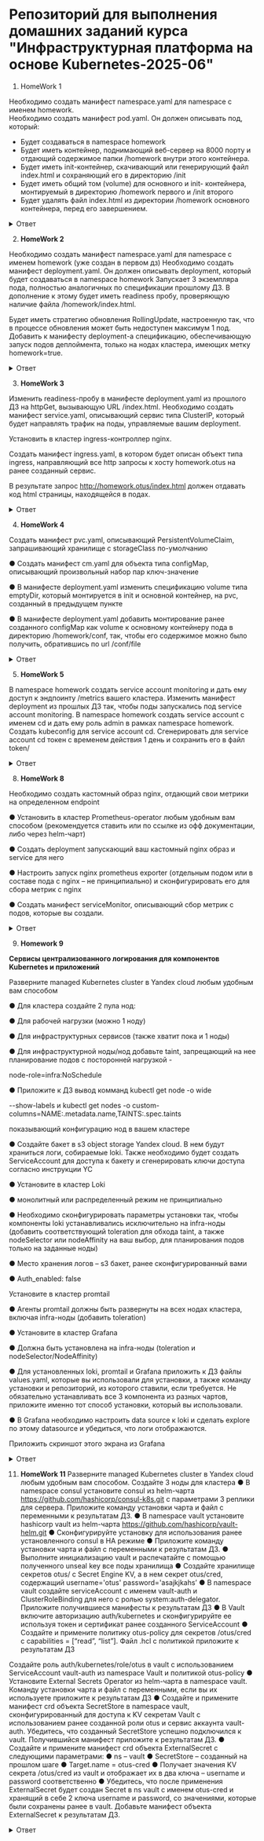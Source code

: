 # Репозиторий для выполнения домашних заданий курса "Инфраструктурная платформа на основе Kubernetes-2025-06" 


1. HomeWork 1 

Необходимо создать манифест namespace.yaml для namespace с именем homework.  
Необходимо создать манифест pod.yaml. Он должен описывать под, который: 
* Будет создаваться в namespace homework
* Будет иметь контейнер, поднимающий веб-сервер на 8000 порту и отдающий содержимое папки /homework внутри этого контейнера.  
* Будет иметь init-контейнер, скачивающий или генерирующий файл index.html и сохраняющий его в директорию /init
* Будет иметь общий том (volume) для основного и init- контейнера, монтируемый в директорию /homework первого и /init второго 
* Будет удалять файл index.html из директории /homework основного контейнера, перед его завершением. 


<details>
  <summary>Ответ</summary>

Описание: 
 
namespace.yaml - создаёт namespace.  
configmap.yaml - заменяет дефолтный конфиг ngix.  
service.yaml - делаем сервис, для проверки работы пода снаружи через NodePort.  
pod.yaml - описываем сам под.  
emptyDir используется для передачи между init и nginx контейнерами пода index.html 

### Запуск
```
kubectl apply -f namespace.yaml
kubectl apply -f configmap.yaml
kubectl apply -f pod.yaml 
```
### Проверки
```
kubectl get ns homework 
kubectl get po -n homework 
kubectl get service -n homework 
kubectl exec homework-pod -n homework -- cat /homework/index.html

```


</details>

2. **HomeWork 2**

Необходимо создать манифест namespace.yaml для namespace с именем homework (уже создан в первом дз) 
Необходимо создать манифест deployment.yaml. Он должен описывать deployment, который будет создаваться в namespace homework 
Запускает 3 экземпляра пода, полностью аналогичных по спецификации прошлому ДЗ. 
В дополнение к этому будет иметь readiness пробу, проверяющую наличие файла /homework/index.html.

Будет иметь стратегию обновления RollingUpdate, настроенную так, что в процессе обновления может быть недоступен максимум 1 под. 
Добавить к манифесту deployment-а спецификацию, обеспечивающую запуск подов деплоймента, только на нодах кластера, имеющих метку homework=true. 

<details>
  <summary>Ответ</summary>

Создаём манифест 
```
apiVersion: apps/v1
kind: Deployment
metadata:
  name: homework-deployment
  namespace: homework
  labels:
    app: homework
spec:
  replicas: 3  # Запускаем 3 экземпляра пода из прошлого ДЗ
  selector:
    matchLabels:
      app: homework
  strategy:
    type: RollingUpdate
    rollingUpdate:
      maxUnavailable: 1  # В процессе обновления может быть недоступен 1 под
      maxSurge: 1        # Указываем что в процессе обновления можно создавать 1 дполнительный под
  template:
    metadata:
      labels:
        app: homework
    spec:
      nodeSelector:
        homework: "true"  # Указываем, что поды могут запускаться только на нодах с меткой homework
      volumes:
        - name: shared-volume
          emptyDir: {}
        - name: config-volume
          configMap:
            name: nginx-config
      initContainers:
        - name: init-container
          image: busybox
          command: ["/bin/sh", "-c"]
          args:
            - echo "<h1>OTUS HomeWORK 1</h1>" > /init/index.html;
          volumeMounts:
            - name: shared-volume
              mountPath: /init
      containers:
        - name: web-server
          image: nginx
          ports:
            - containerPort: 8000
          volumeMounts:
            - name: shared-volume
              mountPath: /homework
            - name: config-volume
              mountPath: /etc/nginx/nginx.conf
              subPath: nginx.conf
          readinessProbe:  # Проверяем наличие файла /homework/index.html
            exec:
              command: ["/bin/sh", "-c", "test -f /homework/index.html"]
            initialDelaySeconds: 5
            periodSeconds: 10
          lifecycle:
            preStop:
              exec:
                command: ["/bin/sh", "-c", "rm -f /homework/index.html"]

```
Ставим метку на ноду

```
kubectl label node node-1 homework=true
```

Проверяем, что на ноде есть метка
```
kubectl get nodes --show-labels | grep home
```

Проверяем, что поды запустились только на ноде, на которой есть метка(label)
```
kubectl get po -o wide -n homework 
```



Заметка про расширение Deployment

Should you manually scale a Deployment, example via kubectl scale deployment deployment --replicas=X, and then you update that Deployment based on a manifest (for example: by running kubectl apply -f deployment.yaml), 
 then applying that manifest overwrites the manual scaling that you previously did. 


</details>

3. **HomeWork 3**

Изменить readiness-пробу в манифесте deployment.yaml из прошлого ДЗ на httpGet, вызывающую URL /index.html. 
Необходимо создать манифест service.yaml, описывающий сервис типа ClusterIP, который будет направлять трафик на поды, управляемые вашим deployment.
 
Установить в кластер ingress-контроллер nginx.

Создать манифест ingress.yaml, в котором будет описан объект типа ingress, направляющий все http запросы к хосту homework.otus на ранее созданный сервис.

В результате запрос http://homework.otus/index.html должен отдавать код html страницы, находящейся в подах.

<details>
  <summary>Ответ</summary>

Устанавливаем  ingress-nginx и проверяем
```
kubectl apply -f https://raw.githubusercontent.com/kubernetes/ingress-nginx/controller-v1.9.4/deploy/static/provider/baremetal/deploy.yaml
kubectl get pods -n ingress-nginx
```

Создаём ingress

```
kind: Ingress #Создаём объект типа ingress, который управляет входящими http/https запросами и направляет их на сервисы.
metadata:
  name: homework-ingress
  namespace: homework
  annotations:
    nginx.ingress.kubernetes.io/rewrite-target: / #Данная аннотация означает, что если в запросе будет /index.html то ingress перепишет его на /
spec:
  ingressClassName: nginx
  rules:
  - host: homework.otus
    http:
      paths:
        - path: /
          pathType: Prefix
          backend:
            service:
              name: homework-service
              port:
                number: 80
```

Правим Service на Cluster ip

```
apiVersion: v1
kind: Service
metadata:
  name: homework-service
  namespace: homework
spec:
  selector:
    app: homework
  ports:
    - protocol: TCP
      port: 80
      targetPort: 8000
  type: ClusterIP
```

Правим тип проверки в deployment

```
          readinessProbe:
            httpGet: #проверка готовности будет выполняться http запросом
              path: /index.html # Страница которую мы запрашиваем для проверки
              port: 8000    # Порт на который выполняется http запрос, должен совпадать с containerPort:
            periodSeconds: 10 # Проверка запускается каждые 10 сек.
          lifecycle:
            preStop: #Хук который выполняется перед остановкой контейнера
              exec:
                command: ["/bin/sh", "-c", "rm -f /homework/index.html"]

```
Запускаем

```
kubectl apply -f .


```

Проверка по DNS внутри кластера:

```
root@master-1:/home/mity/OTUS/homework3# kubectl get svc -n homework
NAME               TYPE        CLUSTER-IP     EXTERNAL-IP   PORT(S)   AGE
homework-service   ClusterIP   10.233.14.50   <none>        80/TCP    13d
root@master-1:/home/mity/OTUS/homework3# curl http://homework-service.homework.svc.cluster.local/index.html
<h1>OTUS HomeWORK 3</h1>
```
```
root@master-1:/home/mity/OTUS/homework3# kubectl get ep -n homework
NAME               ENDPOINTS                                               AGE
homework-service   10.233.70.81:8000,10.233.70.82:8000,10.233.70.83:8000   13d
root@master-1:/home/mity/OTUS/homework3# 
```
Проверка через тестовый контейнер

```
root@master-1:/home/mity/OTUS/homework3# kubectl run -it --rm --image centosadmin/utils test bash -n homework
If you don't see a command prompt, try pressing enter.
bash-5.0# curl homework-service 
<h1>OTUS HomeWORK 3</h1>
```

</details>


4. **HomeWork 4**

Создать манифест pvc.yaml, описывающий PersistentVolumeClaim, запрашивающий хранилище с storageClass по-умолчанию

● Создать манифест cm.yaml для объекта типа configMap, описывающий произвольный набор пар ключ-значение

● В манифесте deployment.yaml изменить спецификацию volume типа emptyDir, который монтируется в init и основной контейнер, на pvc, созданный в предыдущем пункте

● В манифесте deployment.yaml добавить монтирование ранее созданного configMap как volume к основному контейнеру пода в директорию /homework/conf, так, чтобы его содержимое можно было получить, обратившись по url /conf/file


<details>
  <summary>Ответ</summary>



Создаём PV - используем локальную папку на ноде, т.к. у нас kubernetes, а не minikube/

```
ssh node-1
sudo mkdir -p /var/lib/k8s/pv/homework-1
sudo chown 65534:65534 /var/lib/k8s/pv/homework-1  
```

```
apiVersion: v1
kind: PersistentVolume
metadata:
  name: pv-homework-1
spec:
  capacity:
    storage: 1Gi
  accessModes:
    - ReadWriteOnce
  storageClassName: hw
  persistentVolumeReclaimPolicy: Retain
  hostPath:
    path: /var/lib/k8s/pv/homework-1
  nodeAffinity:
    required:
      nodeSelectorTerms:
      - matchExpressions:
        - key: kubernetes.io/hostname
          operator: In
          values:
          - node-1
```




Создаём манифест cm.yaml, с двумя парами ключ-значение.

```
# cm.yaml
apiVersion: v1
kind: ConfigMap
metadata:
  name: homework-config
  namespace: homework
data:
  file1.txt: |
    OPOP 111
  file2.txt: |
    OPOP 2222
```

Меняем в deployment volume вместо emptydir на pvc.

```
initContainers:
        - name: init-container
          image: busybox
          command: ["/bin/sh", "-c"]
          args:
            - echo "<h1>OTUS HomeWORK 3</h1>" > /init/index.html;
          volumeMounts:
            - name: homework-pvc
              mountPath: /init
      containers:
        - name: web-server
          image: nginx
          ports:
            - containerPort: 8000
          volumeMounts:
            - name: homework-pvc
              mountPath: /homework
            - name: config-volume
              mountPath: /etc/nginx/nginx.conf
              subPath: nginx.conf  # Монтируем только nginx.conf из configMap
            - name: homework-config
              mountPath: /homework/conf  # Монтируем файлы из cm.yaml в /homework/conf
          readinessProbe:

```




Проверка после применения всех манифестов:

```
root@master-1:/home/mity/OTUS/homework4# curl -H "Host: homework.otus" http://10.233.14.50/index.html
<h1>OTUS HomeWORK 3</h1>
root@master-1:/home/mity/OTUS/homework4# kubectl get svc -n homework 
NAME               TYPE        CLUSTER-IP     EXTERNAL-IP   PORT(S)   AGE
homework-service   ClusterIP   10.233.14.50   <none>        80/TCP    30d
root@master-1:/home/mity/OTUS/homework4# 

kubectl port-forward svc/homework-service 8000:80 -n homework

root@master-1:~# curl http://localhost:8000/conf/file1.txt
OPOP 111
root@master-1:~# curl http://localhost:8000/conf/file2.txt
OPOP 2222

```

Проверка через тестовый контейнер

```
 kubectl run -it --rm --image centosadmin/utils test bash -n homework
If you don't see a command prompt, try pressing enter.
bash-5.0# curl http://homework-service:80/conf/file1.txt
OPOP 111
bash-5.0# curl http://homework-service:80/conf/file2.txt
OPOP 2222
bash-5.0# 
```

</details>

5. **HomeWork 5**

В namespace homework создать service account monitoring и дать ему доступ к эндпоинту /metrics вашего кластера.
Изменить манифест deployment из прошлых ДЗ так, чтобы поды запускались под service account monitoring. 
В namespace homework создать service account с именем cd и дать ему роль admin в рамках namespace homework.
Создать kubeconfig для service account cd.
Сгенерировать для service account cd токен с временем действия 1 день и сохранить его в файл token/

<details>
  <summary>Ответ</summary>

В namespace homework создать service account monitoring и дать ему доступ к эндпоинту /metrics вашего кластера.
Изменить манифест deployment из прошлых ДЗ так, чтобы поды запускались под service account monitoring.   

Создаём манифест сервисного аккаунта
```
apiVersion: v1
kind: ServiceAccount
metadata:
  name: monitoring
  namespace: homework
secrets:
  - name: monitoring-service-account-token
```

Применяем:
```
kubectl apply -f service-account-monitoring.yaml
```


Создаём токен для аккаунта мониторинг
```
kubectl create token monitoring --duration=48h -n homework
```

Преобразуем в base64:

```
echo -n "$TOKEN" | base64
```

Создаём секрет для monitoring:

```
apiVersion: v1
kind: Secret
metadata:
  name: monitoring-service-account-token
  namespace: homework
  annotations:
    kubernetes.io/service-account.name: monitoring
type: kubernetes.io/service-account-token
data:
  token: |
    ZXlKaGJHY2lPaUpTVXpJMU5pSXNJbXRwWkNJNklrVmhXVlpoWDBWc1NrTmhaWFJpVm1OMVpUSndU
```

Применяем:
```
kubectl apply -f secret-service-account-monitoring.yaml
```

Изменяем манифест deployment.yaml чтобы под запускались из под аккаунта monitoring
```
spec:
      serviceAccountName: monitoring  # Подключаем сервисный аккаунт monitoring
      nodeSelector:
```
Применяем:
```
kubectl apply -f deployment.yaml
```

Создаём Кластерную роль monitoring c соответствующими правами:
```
apiVersion: rbac.authorization.k8s.io/v1
kind: ClusterRole
metadata:
  name: node-metrics-reader
rules:
- apiGroups: [""] 
  resources: ["nodes/metrics"] 
  verbs: ["get", "list"]
```

Применяем:
```
kubectl apply -f clusterrole-node-metrics.yaml
```

Связываем кластерную роль с сервисным аккаунтом monitoring:
```
apiVersion: rbac.authorization.k8s.io/v1
kind: ClusterRoleBinding
metadata:
  name: monitoring-node-metrics
subjects:
- kind: ServiceAccount
  name: monitoring
  namespace: homework
roleRef:
  kind: ClusterRole
  name: node-metrics-reader
  apiGroup: rbac.authorization.k8s.io
```

Применяем:
```
kubectl apply -f clusterrolebinding-node-metrics.yaml
```

Проверяем что метрики под данным аккаунтом можно получить и сервисы запущены под учеткой monitoring
```
curl -k \
  -H "Authorization: Bearer $TOKEN" \
  https://172.17.60.4:10250/metrics
```
![](images/metrics.png)

Проверяем что сервисы запущены под учеткой monitoring

```
kubectl get pods -n homework -o jsonpath="{range .items[*]}{.metadata.name}{'\t'}{.spec.serviceAccountName}{'\n'}{end}"
```
![](images/services.png)



В namespace homework создать service account с именем cd и дать ему роль admin в рамках namespace homework.
Создать kubeconfig для service account cd.
Сгенерировать для service account cd токен с временем действия 1 день и сохранить его в файл token/

Создаём сервисный аккаунт:

```
apiVersion: v1
kind: ServiceAccount
metadata:
  name: cd
  namespace: homework
```

Применяем:

```
kubectl apply -f service-account-cd.yaml
```

Связываем аккаунт cd c ролью

```
apiVersion: rbac.authorization.k8s.io/v1
kind: RoleBinding
metadata:
  name: cd-admin-binding
  namespace: homework
subjects:
  - kind: ServiceAccount
    name: cd
    namespace: homework
roleRef:
  kind: ClusterRole
  name: admin
  apiGroup: rbac.authorization.k8s.io
```

Применяем:

```
kubectl apply -f rolebinding-cd-admin.yaml
```

Создаём токен и сохраняем в файл:

```
kubectl create token cd --duration=24h -n homework > cd-token.txt
```

Получаем API сервера:
```
kubectl config view --minify -o jsonpath='{.clusters[0].cluster.server}'

```

Получаем рутовый сертификат:
```
kubectl get configmap kube-root-ca.crt -n homework -o jsonpath="{.data.ca\.crt}" > ca.crt
```

Присваиваем значения переменным и создаём cd-kubeconfig.yaml

Данный манифест позволяет командам (типо kubectl) аутентифицироваться в кластере как сервисный аккаунт cd и работать в namespace homework

```
export SERVER=https://127.0.0.1:6443
export TOKEN=$(cat cd-token.txt)

cat <<EOF > cd-kubeconfig.yaml
apiVersion: v1
kind: Config
clusters:
- cluster:
    certificate-authority: ca.crt
    server: ${SERVER}
  name: kubernetes
contexts:
- context:
    cluster: kubernetes
    namespace: homework
    user: cd
  name: cd-context
current-context: cd-context
users:
- name: cd
  user:
    token: ${TOKEN}
EOF
```

Проверяем 

```
KUBECONFIG=cd-kubeconfig.yaml kubectl get pods
```
![](images/kubeconfig.png)

</details>

8. **HomeWork 8**

Необходимо создать кастомный образ nginx, отдающий свои метрики на определенном endpoint 

● Установить в кластер Prometheus-operator любым удобным вам способом (рекомендуется ставить или по ссылке из офф документации, либо через helm-чарт) 

● Создать deployment запускающий ваш кастомный nginx образ и service для него 

● Настроить запуск nginx prometheus exporter (отдельным подом или в составе пода с nginx – не принципиально) и сконфигурировать его для сбора метрик с nginx 

● Создать манифест serviceMonitor, описывающий сбор метрик с подов, которые вы создали.


<details>
  <summary>Ответ</summary>


Устанавливаем оператор Prometheus через helm.


```
helm repo add prometheus-community https://prometheus-community.github.io/helm-charts
helm repo update

helm upgrade --install kube-prometheus-stack prometheus-community/kube-prometheus-stack \
  --namespace monitoring --create-namespace
```



Скачиваем/устанавливаем/проверяем последнюю версию nerdctl - cli для containerd
```
wget https://github.com/containerd/nerdctl/releases/download/v2.0.4/nerdctl-2.0.4-freebsd-amd64.tar.gz
tar -xzf nerdctl-2.0.4-freebsd-amd64.tar.gz
nerdctl --version
```


Скачиваем/устанавливаем buildkit - модный и более безопасный движок для сборки образов
```
curl -LO https://github.com/moby/buildkit/releases/download/v0.12.5/buildkit-v0.12.5.linux-amd64.tar.gz
tar -C /usr/local/bin -xzf buildkit-v0.12.5.linux-amd64.tar.gz
cp /tmp/buildkit/bin/* /usr/local/bin/
chmod +x /usr/local/bin/buildkitd /usr/local/bin/buildctl
which buildkitd


```

Запускаем/проверяем buildkit


```
# Создаем сервис

[Unit]
Description=BuildKit
Documentation=https://github.com/moby/buildkit

[Service]
ExecStart=/usr/local/bin/buildkitd --oci-worker=false --containerd-worker=true
Restart=always
RestartSec=5

[Install]
WantedBy=multi-user.target


# Запускаем 
sudo systemctl daemon-reload
sudo systemctl enable buildkit
sudo systemctl start buildkit

# Проверяем 
sudo systemctl status buildkit
```






nginx.conf - Добавляем endpoint для метрик - /stub_status

чтобы nginx предоставлял статистику в формате, который может читать прометей

Stub_status даёт:
* Active connections - активные соединени
* accepts - принятые соединения
* handled - обработанные соединения
* requests - общее количество запросов
* Reading/Writing/Waiting - статусы соединений


```
events {}

http {
    server {
        listen 80;
        location / {
            return 200 'OK';
            add_header Content-Type text/plain;
        }

        location /metrics {                   # отдаём stub_status нужный для экспорта метрик nginx-prometheus-exporter
            stub_status;
        }
    }
}
```




делаем простой докер с кастомным конфигом nginx

```
FROM nginx:stable

RUN apt update && apt install -y curl && rm -rf /var/lib/apt/lists/*

COPY nginx.conf /etc/nginx/nginx.conf

EXPOSE 80
```



собираем докер образ 
```
nerdctl build -t nginx-metrics:latest .
```


копируем образ на worker ноды
```
nerdctl save nginx-metrics:latest -o nginx-metrics.tar
scp nginx-metrics.tar node-1:/root/
scp nginx-metrics.tar node-2:/root/
```

Собираю deployment с кастомным образом nginx


nginx-metrics-deployment.yaml

```
apiVersion: apps/v1
kind: Deployment
metadata:
  name: nginx-metrics
  labels:
    app: nginx-metrics
spec:
  replicas: 1
  selector:
    matchLabels:
      app: nginx-metrics
  template:
    metadata:
      labels:
        app: nginx-metrics
    spec:
      containers:
        - name: nginx
          image: nginx-metrics:latest   # наш локальный кастомно собранный образ
          imagePullPolicy: IfNotPresent # не скачиваем образ, т.к. он уже залит на ноды
          ports:
            - containerPort: 80

```


Описываем service для nginx 

nginx-metrics-service.yaml

```
apiVersion: v1
kind: Service
metadata:
  name: nginx-metrics
spec:
  selector:
    app: nginx-metrics
  ports:
    - protocol: TCP
      port: 80
      targetPort: 80

```
Собираем Deployment для экспортера

nginx-exporter-deployment.yaml

```
apiVersion: apps/v1
kind: Deployment
metadata:
  name: nginx-exporter
spec:
  replicas: 1
  selector:
    matchLabels:
      app: nginx-exporter
  template:
    metadata:
      labels:
        app: nginx-exporter
    spec:
      containers:
        - name: exporter
          image: nginx/nginx-prometheus-exporter:latest
          args:
            - -nginx.scrape-uri=http://nginx-metrics:80/stub_status
          ports:
            - containerPort: 9113
```

Создаём Servicemonitor который используется  оператором Prometheus для автоматического обнаружения и сбора метрик

nginx-servicemonitor.yaml

```
apiVersion: monitoring.coreos.com/v1   # CRD который создал оператор Prometheus
kind: ServiceMonitor
metadata:
  name: nginx-exporter-monitor
  labels:
    release: kube-prometheus-stack
spec:
  selector:
    matchLabels:
      app: nginx-exporter
  namespaceSelector:
    matchNames:
      - default
  endpoints:
    - port: http
      interval: 15s
```

kube-prometheus-stack - это release name, Helm автоматически добавляет этот label во все связанные объекты

Проверяем что это так:
```
 kubectl get prometheus -n monitoring -o yaml | grep release
      meta.helm.sh/release-name: kube-prometheus-stack
      meta.helm.sh/release-namespace: monitoring
      release: kube-prometheus-stack
        release: kube-prometheus-stack
        release: kube-prometheus-stack
        release: kube-prometheus-stack
        release: kube-prometheus-stack
        release: kube-prometheus-stack
```


Запускаем services и daemonsetы
```
kubectl apply -f nginx-metrics-deployment.yaml
kubectl apply -f nginx-metrics-service.yaml
kubectl apply -f nginx-exporter-deployment.yaml
kubectl apply -f nginx-exporter-service.yaml
kubectl apply -f nginx-servicemonitor.yaml
```


включаем форвардинг
```
kubectl port-forward svc/nginx-exporter 9113:9113
```


Проверяем, что метрики приходят:

```
root@master-2:~# curl http://localhost:9113/metrics
# HELP go_gc_duration_seconds A summary of the wall-time pause (stop-the-world) duration in garbage collection cycles.
# TYPE go_gc_duration_seconds summary
go_gc_duration_seconds{quantile="0"} 0
go_gc_duration_seconds{quantile="0.25"} 0
go_gc_duration_seconds{quantile="0.5"} 0
go_gc_duration_seconds{quantile="0.75"} 0
go_gc_duration_seconds{quantile="1"} 0
go_gc_duration_seconds_sum 0
go_gc_duration_seconds_count 0
# HELP go_gc_gogc_percent Heap size target percentage configured by the user, otherwise 100. This value is set by the GOGC environment variable, and the runtime/debug.SetGCPercent function. Sourced from /gc/gogc:percent
# TYPE go_gc_gogc_percent gauge
go_gc_gogc_percent 100
# HELP go_gc_gomemlimit_bytes Go runtime memory limit configured by the user, otherwise math.MaxInt64. This value is set by the GOMEMLIMIT environment variable, and the runtime/debug.SetMemoryLimit function. Sourced from /gc/gomemlimit:bytes
# TYPE go_gc_gomemlimit_bytes gauge
go_gc_gomemlimit_bytes 9.223372036854776e+18
# HELP go_goroutines Number of goroutines that currently exist.
# TYPE go_goroutines gauge
go_goroutines 11
# HELP go_info Information about the Go environment.
# TYPE go_info gauge
go_info{version="go1.23.4"} 1
```
</details>



9. **Homework 9**

**Сервисы централизованного логирования для компонентов Kubernetes и приложений**

Разверните managed Kubernetes cluster в Yandex cloud любым удобным вам способом 

● Для кластера создайте 2 пула нод: 

● Для рабочей нагрузки (можно 1 ноду) 

● Для инфраструктурных сервисов (также хватит пока и 1 ноды) 

● Для инфраструктурной ноды/нод добавьте taint, запрещающий на нее планирование подов с посторонней нагрузкой -  

node-role=infra:NoSchedule 

● Приложите к ДЗ вывод комманд kubectl get node -o wide  

--show-labels и kubectl get nodes -o custom-columns=NAME:.metadata.name,TAINTS:.spec.taints  

показывающий конфигурацию нод в вашем кластере 

● Создайте бакет в s3 object storage Yandex cloud. В нем будут храниться логи, собираемые loki. Также необходимо будет создать ServiceAccount для доступа к бакету и сгенерировать ключи доступа согласно инструкции YC 

● Установите в кластер Loki  

● монолитный или распределенный режим не принципиально 

● Необходимо сконфигурировать параметры установки так, чтобы компоненты loki устанавливались исключительно на infra-ноды (добавить соответствующий toleration для обхода taint, а также nodeSelector или nodeAffinity на ваш выбор, для планирования подов только на заданные ноды) 

● Место хранения логов – s3 бакет, ранее сконфигурированный вами 

● Auth_enabled: false 


Установите в кластер promtail

● Агенты promtail должны быть развернуты на всех нодах кластера, включая infra-ноды (добавить toleration) 

● Установите в кластер Grafana

● Должна быть установлена на infra-ноды (toleration и nodeSelector/NodeAffinity)

● Для установленных loki, promtail и Grafana приложить к ДЗ файлы values.yaml, которые вы использовали для установки, а также команду установки и репозиторий, из которого ставили, если требуется. Не обязательно устанавливать все 3 компонента из разных чартов, приложите именно тот способ установки, который вы использовали.

● В Grafana необходимо настроить data source к loki и сделать explore по этому datasource и убедиться, что логи отображаются. 

Приложить скриншот этого экрана из Grafana


<details>
  <summary>Ответ</summary>

Подготовка кластера в YC.

Создаём кластер через GUI.

Подключаемся к кластеру
```
yc managed-kubernetes cluster get-credentials --id catu0bn14so432joeegj --external --force
```

Создаём 2 пула нод

```
yc managed-kubernetes node-group create `
  --name infra-pool `
  --cluster-id catu0bn14so432joeegj `
  --platform standard-v3 `
  --cores 2 `
  --memory 4 `
  --disk-size 50 `
  --fixed-size 1 `
  --location zone=ru-central1-b `
  --network-interface subnet-id=e2lm05cccru4pu6035u7 `
  --node-labels node-role=infra
```

```
yc managed-kubernetes node-group create `
  --name workload-pool `
  --cluster-id catu0bn14so432joeegj `
  --platform standard-v3 `
  --cores 2 `
  --memory 4 `
  --disk-size 50 `
  --fixed-size 1 `
  --subnet-ids e2lm05cccru4pu6035u7 `
  --location zone=ru-central1-b
```

Ставим tain на infra

```
kubectl taint nodes -l node-role=infra node-role=infra:NoSchedule --overwrite
```
Проверяем:

```
kubectl get nodes -o wide --show-labels
kubectl get nodes -o custom-columns=NAME:.metadata.name,TAINTS:.spec.taints` 
```

![](images/mon1.png)

Настраиваем NAT и настраиваем маршрутизацию

```
yc vpc gateway create nat-gw-otus
$gwid = (yc vpc gateway list --format json | ConvertFrom-Json | Where-Object {$_.name -eq "nat-gw-otus"} | Select-Object -First 1).id
yc vpc route-table create rt-nat-otus --network-id enpqkelt40cfrtd6vj16
yc vpc route-table update rt-nat-otus --append-route destination=0.0.0.0/0,gateway-id=$gwid
yc vpc subnet update e2lm05cccru4pu6035u7 --route-table-id rt-nat-otus
```

Создаём Service account для loki

```
yc iam service-account create --name loki-sa
```

Назначаем права storage.editor

```
yc resource-manager folder add-access-binding b1gk8kui30tcpritnj9b `
  --role storage.editor `
  --service-account-name loki-sa
```

Создаём и сохраняем ключи
```
yc iam access-key create --service-account-name loki-sa
```

Подключаем репу Helm

```
helm repo add grafana https://grafana.github.io/helm-charts
helm repo update
```

Создаём и устанавливаем values-loki.yaml, values-promtail.yaml, values-grafana.yaml

```
helm upgrade --install loki grafana/loki -n monitoring --create-namespace -f .\values-loki.yaml --set canary.enabled=false
helm upgrade --install promtail grafana/promtail -n monitoring -f .\values-promtail.yaml
helm upgrade --install grafana grafana/grafana -n monitoring -f .\values-grafana.yaml
```
Пробрасываем порт
```
kubectl port-forward -n monitoring svc/grafana 3000:80
```

Логинимся и выполняем запрос через graphana

```
{container!="", pod!=""}
```


![](images/mon2.png)

</details>

11. **HomeWork 11**
Разверните managed Kubernetes cluster в Yandex cloud любым удобным вам способом. Создайте 3 ноды для кластера
● В namespace consul установите consul из helm-чарта https://github.com/hashicorp/consul-k8s.git с параметрами 3 реплики для сервера. Приложите команду установки чарта и файл с переменными к результатам ДЗ.
● В namespace vault установите hashicorp vault из helm-чарта https://github.com/hashicorp/vault-helm.git
● Сконфигурируйте установку для использования ранее установленного consul в HA режиме
● Приложите команду установки чарта и файл с переменными к результатам ДЗ.
● Выполните инициализацию vault и распечатайте с помощью полученного unseal key все поды хранилища
● Создайте хранилище секретов otus/ с Secret Engine KV, а в нем 
секрет otus/cred, содержащий username='otus' password='asajkjkahs’
● В namespace vault создайте serviceAccount с именем vault-auth и ClusterRoleBinding для него с ролью system:auth-delegator. 
Приложите получившиеся манифесты к результатам ДЗ
● В Vault включите авторизацию auth/kubernetes и сконфигурируйте ее используя токен и сертификат ранее созданного ServiceAccount
● Создайте и примените политику otus-policy для секретов /otus/cred с capabilities = [“read”, “list”]. Файл .hcl с политикой приложите к результатам ДЗ


Создайте роль auth/kubernetes/role/otus в vault с использованием ServiceAccount vault-auth из namespace Vault и политикой 
otus-policy
● Установите External Secrets Operator из helm-чарта в namespace vault. Команду установки чарта и файл с переменными, если вы их используете приложите к результатам ДЗ
● Создайте и примените манифест crd объекта SecretStore в namespace vault, сконфигурированный для доступа к KV секретам Vault с использованием ранее созданной роли otus и сервис аккаунта vault-auth. Убедитесь, что созданный SecretStore успешно подключился к vault. Получившийся манифест приложите к результатам ДЗ.
● Создайте и примените манифест crd объекта ExternalSecret с следующими параметрами:
● ns – vault
● SecretStore – созданный на прошлом шаге
● Target.name = otus-cred
● Получает значения KV секрета /otus/cred из vault и отображает их в два ключа – username и password соответственно
● Убедитесь, что после применения ExternalSecret будет создан Secret в ns vault с именем otus-cred и хранящий в себе 2 ключа username и password, со значениями, которые были сохранены ранее в vault. Добавьте манифест объекта ExternalSecret к результатам ДЗ.


<details>
  <summary>Ответ</summary>

Создаём 3 нода к

```
yc managed-kubernetes node-group create `
  --name $NODEGROUP `
  --cluster-id $CLUSTER_ID `
  --platform standard-v3 `
  --cores 2 `
  --memory 4 `
  --disk-size 50 `
  --fixed-size 3 `
  --location zone=$ZONE `
  --network-interface "subnets=$SUBNET_ID,ipv4-address=nat" `
  --node-labels node-role=worker
```
Устанавливаем helm на W11 и проверяем

```
choco install kubernetes-helm -y
helm version
```

Установка, настройка проверка Consul 

```
kubectl create namespace consul
```

values-consul.yaml

```
global:
  name: consul
  datacenter: dc1

server:
  replicas: 3                
  bootstrapExpect: 3         # ожидаем 3 сервера для кворума
  storage: 10Gi              
  disruptionBudget:
    enabled: true

ui:
  enabled: true              # включим веб

client:
  enabled: true             

connectInject:
  enabled: false           

resources:
  requests:
    cpu: 100m
    memory: 256Mi
  limits:
    cpu: 500m
    memory: 512Mi

```

Установка

```
helm upgrade --install consul hashicorp/consul `
  -n consul `
  -f .\values-consul.yaml
```

Проверка

```
kubectl get pods -n consul -o wide
kubectl get svc  -n consul
kubectl port-forward -n consul svc/consul-ui 8500:80
```
![](images/cons1.png)

![](images/cons2.png)


Установка и подготовка Vault

values-vault.yaml

```
server:
  replicas: 3
  ha:
    enabled: true
    config: |
      ui = true

      listener "tcp" {
        address     = "0.0.0.0:8200"
        tls_disable = 1
      }

      storage "consul" {
        address = "consul-server.consul.svc.cluster.local:8500"
        path    = "vault/"
      }

      disable_mlock = true

  dataStorage:
    enabled: true
    size: 5Gi
    storageClass: yc-network-hdd

  disruptionBudget:
    enabled: true
    maxUnavailable: 1

  service:
    type: ClusterIP

ui:
  enabled: true
  serviceType: ClusterIP

```

```
kubectl create ns vault

helm upgrade --install vault hashicorp/vault `
  -n vault `
  -f .\values-vault.yaml
```

Получаем данные для распечатывания(unseal)

```
PS C:\OTUS_KUBER\OTUS_VAULT> kubectl exec -n vault -ti vault-0 -- sh -lc "vault operator init -key-shares=1 -key-threshold=1" `
>> | Tee-Object -FilePath .\init.txt

Unseal Key 1: NACzVjx5IwpK4Mqkn0FWK1MAQlztpQ4Y+NSdieDTEiQ=

Initial Root Token: hvs.hMVSwUJliksqwZFNIK7h549p

Vault initialized with 1 key shares and a key threshold of 1. Please securely
distribute the key shares printed above. When the Vault is re-sealed,
restarted, or stopped, you must supply at least 1 of these keys to unseal it
before it can start servicing requests.

Vault does not store the generated root key. Without at least 1 keys to
reconstruct the root key, Vault will remain permanently sealed!

It is possible to generate new unseal keys, provided you have a quorum of
existing unseal keys shares. See "vault operator rekey" for more information.
PS C:\OTUS_KUBER\OTUS_VAULT>
```

Инициализация и распечатывание

```
kubectl exec -n vault -ti vault-0 -- sh -lc "vault operator init -key-shares=1 -key-threshold=1" `
| Tee-Object -FilePath .\init.txt

$UNSEAL_KEY = (Get-Content .\init.txt | Select-String "Unseal Key" | Select-Object -First 1).ToString().Split(":")[1].Trim()
$ROOT_TOKEN = (Get-Content .\init.txt | Select-String "Initial Root Token" | Select-Object -First 1).ToString().Split(":")[1].Trim()

# unseal для всех еплик
kubectl exec -n vault -ti vault-0 -- sh -lc "vault operator unseal '$UNSEAL_KEY'"
kubectl exec -n vault -ti vault-1 -- sh -lc "vault operator unseal '$UNSEAL_KEY'"
kubectl exec -n vault -ti vault-2 -- sh -lc "vault operator unseal '$UNSEAL_KEY'"

```
# проверка
kubectl get pods -n vault
kubectl exec -n vault -ti vault-0 -- sh -lc 'vault status'

![](images/cons3.png)


Включаем KV  и создаём секрет через vault-0

```
vault secrets enable -path=otus kv-v2 || true
vault kv put otus/cred username=otus password=asajkjkahs
vault kv get otus/cred

```

ServiceAccount и RBAC для Kubernetes-auth

vault-auth-rbac.yaml
```
apiVersion: v1
kind: ServiceAccount
metadata:
  name: vault-auth
  namespace: vault
---
apiVersion: rbac.authorization.k8s.io/v1
kind: ClusterRoleBinding
metadata:
  name: vault-auth-delegator
roleRef:
  apiGroup: rbac.authorization.k8s.io
  kind: ClusterRole
  name: system:auth-delegator
subjects:
  - kind: ServiceAccount
    name: vault-auth
    namespace: vault
```

```
kubectl apply -f .\vault-auth-rbac.yam
```

В Vault включите авторизацию auth/kubernetes и сконфигурируйте ее используя токен и сертификат ранее созданного ServiceAccount

В vault-0

```
vault auth enable kubernetes || true

cp /var/run/secrets/kubernetes.io/serviceaccount/token  /tmp/sa.token
cp /var/run/secrets/kubernetes.io/serviceaccount/ca.crt /tmp/ca.crt

vault write auth/kubernetes/config \
  token_reviewer_jwt=@/tmp/sa.token \
  kubernetes_host=https://kubernetes.default.svc \
  kubernetes_ca_cert=@/tmp/ca.crt \
  issuer=kubernetes.default.svc

vault read auth/kubernetes/config
```

Создайте и примените политику otus-policy для секретов /otus/cred с capabilities = [“read”, “list”]

otus-policy.hcl
```
path "otus/data/*" {
  capabilities = ["read","list"]
}
path "otus/metadata/*" {
  capabilities = ["read","list"]
}
```

Создайте и примените манифест crd объекта ExternalSecret с следующими параметрами:
● ns – vault
● SecretStore – созданный на прошлом шаге
● Target.name = otus-cred
● Получает значения KV секрета /otus/cred из vault и отображает их в два ключа – username и password соответственно

externalsecret.yaml
```
apiVersion: external-secrets.io/v1
kind: ExternalSecret
metadata:
  name: otus-cred
  namespace: vault
spec:
  refreshInterval: 1m
  secretStoreRef:
    name: vault-otus
    kind: SecretStore
  target:
    name: otus-cred
    creationPolicy: Owner
  data:
    - secretKey: username
      remoteRef:
        key: cred
        property: username
    - secretKey: password
      remoteRef:
        key: cred
        property: password
```

secretstore.yaml

```
apiVersion: external-secrets.io/v1
kind: SecretStore
metadata:
  name: vault-otus
  namespace: vault
spec:
  provider:
    vault:
      server: http://vault.vault.svc:8200
      path: otus
      version: v2
      auth:
        kubernetes:
          mountPath: kubernetes
          role: otus-role
          serviceAccountRef:
            name: vault-auth

```

Проверка:
```
kubectl -n vault describe secretstore vault-otus
kubectl -n vault get externalsecret otus-cred
kubectl -n vault get secret otus-cred -o jsonpath="{.data.username}" | %{ [Text.Encoding]::UTF8.GetString([Convert]::FromBase64String($_)) }
kubectl -n vault get secret otus-cred -o jsonpath="{.data.password}" | %{ [Text.Encoding]::UTF8.GetString([Convert]::FromBase64String($_)) }
```

![](images/cons4.png)


Описание файлов из репозитория
ca.crt — корневой сертификат кластера Kubernetes
curlbox.yaml —  Ручные провероки логина в Vault
vault-auth-curl.yaml — тестовыйй под с curl, запущенный от vault-auth
vault-auth-test.yaml — тестовый под для логина в Vault через Kubernetes auth и попытки чтения otus/cred.

</details>
